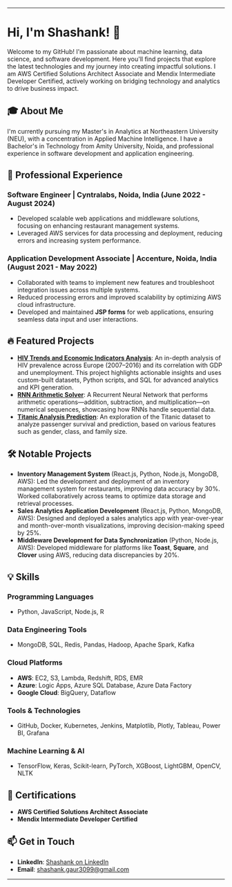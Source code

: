 
---

# Hi, I'm Shashank! 👋

Welcome to my GitHub! I'm passionate about machine learning, data science, and software development. Here you'll find projects that explore the latest technologies and my journey into creating impactful solutions. I am AWS Certified Solutions Architect Associate and Mendix Intermediate Developer Certified, actively working on bridging technology and analytics to drive business impact.

## 🎓 About Me
I'm currently pursuing my Master's in Analytics at Northeastern University (NEU), with a concentration in Applied Machine Intelligence. I have a Bachelor's in Technology from Amity University, Noida, and professional experience in software development and application engineering.

## 💼 Professional Experience

### Software Engineer | Cyntralabs, Noida, India (June 2022 - August 2024)
- Developed scalable web applications and middleware solutions, focusing on enhancing restaurant management systems.
- Leveraged AWS services for data processing and deployment, reducing errors and increasing system performance.

### Application Development Associate | Accenture, Noida, India (August 2021 - May 2022)
- Collaborated with teams to implement new features and troubleshoot integration issues across multiple systems.
- Reduced processing errors and improved scalability by optimizing AWS cloud infrastructure.
- Developed and maintained **JSP forms** for web applications, ensuring seamless data input and user interactions.

## 🔥 Featured Projects

- **[HIV Trends and Economic Indicators Analysis](https://github.com/sgaur99/hiv-trends-analysis.git)**: An in-depth analysis of HIV prevalence across Europe (2007–2016) and its correlation with GDP and unemployment. This project highlights actionable insights and uses custom-built datasets, Python scripts, and SQL for advanced analytics and KPI generation.
- **[RNN Arithmetic Solver](https://github.com/sgaur99/rnn-arithmetic-solve.git)**: A Recurrent Neural Network that performs arithmetic operations—addition, subtraction, and multiplication—on numerical sequences, showcasing how RNNs handle sequential data.
- **[Titanic Analysis Prediction](https://github.com/sgaur99/titanic-analysis-prediction)**: An exploration of the Titanic dataset to analyze passenger survival and prediction, based on various features such as gender, class, and family size.

## 🛠️ Notable Projects

- **Inventory Management System** (React.js, Python, Node.js, MongoDB, AWS): Led the development and deployment of an inventory management system for restaurants, improving data accuracy by 30%. Worked collaboratively across teams to optimize data storage and retrieval processes.
- **Sales Analytics Application Development** (React.js, Python, MongoDB, AWS): Designed and deployed a sales analytics app with year-over-year and month-over-month visualizations, improving decision-making speed by 25%.
- **Middleware Development for Data Synchronization** (Python, Node.js, AWS): Developed middleware for platforms like **Toast**, **Square**, and **Clover** using AWS, reducing data discrepancies by 20%.

## 💡 Skills

### **Programming Languages**
- Python, JavaScript, Node.js, R

### **Data Engineering Tools**
- MongoDB, SQL, Redis, Pandas, Hadoop, Apache Spark, Kafka

### **Cloud Platforms**
- **AWS**: EC2, S3, Lambda, Redshift, RDS, EMR
- **Azure**: Logic Apps, Azure SQL Database, Azure Data Factory
- **Google Cloud**: BigQuery, Dataflow

### **Tools & Technologies**
- GitHub, Docker, Kubernetes, Jenkins, Matplotlib, Plotly, Tableau, Power BI, Grafana

### **Machine Learning & AI**
- TensorFlow, Keras, Scikit-learn, PyTorch, XGBoost, LightGBM, OpenCV, NLTK

## 📜 Certifications
- **AWS Certified Solutions Architect Associate**
- **Mendix Intermediate Developer Certified**

## 📫 Get in Touch
- **LinkedIn**: [Shashank on LinkedIn](https://linkedin.com/in/shashank-gaur3099)
- **Email**: [shashank.gaur3099@gmail.com](mailto:shashank.gaur3099@gmail.com)

---